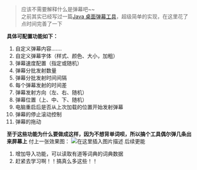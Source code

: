 > 应该不需要解释什么是弹幕吧~~  
> 之前其实已经写过一篇[Java 桌面弹幕工具](https://blog.csdn.net/ocp114/article/details/88385868)，超级简单的实现，在这里花了点时间完善了一下

**具体可配置功能如下：**
 1. 自定义弹幕内容.......
 2. 自定义弹幕字体（样式、颜色、大小，加粗）
 3. 弹幕速度配置（指定或随机）
 4. 弹幕分批发射数量
 5. 弹幕分批发射时间间隔
 6. 每个弹幕发射的时间差
 7. 弹幕发射方向（左、右、随机）
 8. 弹幕位置（上、中、下、随机）
 9. 电脑重启后是否从上次加载的位置开始发射弹幕
 10. 弹幕的停止滚动控制
 11. 弹幕的拖动
  
**至于这些功能为什么要做成这样，因为不想背单词呗，所以搞个工具偶尔弹几条出来屏幕上**
付上一张效果图：
![在这里插入图片描述](https://img-blog.csdnimg.cn/20190317183730653.png?x-oss-process=image/watermark,type_ZmFuZ3poZW5naGVpdGk,shadow_10,text_aHR0cHM6Ly9ibG9nLmNzZG4ubmV0L29jcDExNA==,size_16,color_FFFFFF,t_70)
后续更能
 1. 增加导入功能，可以读取有道等词典的词典数据
 2. 赶紧去学习啊！！搞真么多这些！！
